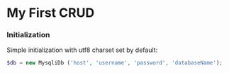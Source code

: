 # My First CRUD

### Initialization
Simple initialization with utf8 charset set by default:
```php
$db = new MysqliDb ('host', 'username', 'password', 'databaseName');
```
